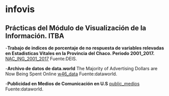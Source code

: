 # infovis

## Prácticas del Módulo de Visualización de la Información. ITBA

  -**Trabajo de indices de porcentaje de no respuesta de variables relevadas en Estadisticas Vitales en la Provincia del Chaco.
  Periodo 2001_2017.**
    [NAC_ING_2001_2017](https://cdlezana.github.io/infovis/Nac_NR_2001.html)
    Fuente:DEIS.

  -**Archivo de datos de data.world**
  The Majority of Advertising Dollars are Now Being Spent Online
    [w46_data](https://cdlezana.github.io/infovis/w46_data.tsv)
    Fuente:dataworld.

  -**Publicidad en Medios de Comunicación en U.S**
    [public_medios](https:/cdlezana.github.io/infovis/public_medios.html)
    Fuente:dataworld.
